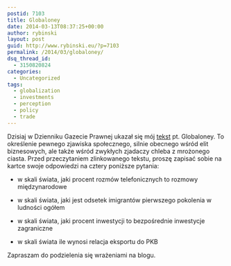 ```yaml
---
postid: 7103
title: Globaloney
date: 2014-03-13T08:37:25+00:00
author: rybinski
layout: post
guid: http://www.rybinski.eu/?p=7103
permalink: /2014/03/globaloney/
dsq_thread_id:
  - 3150820824
categories:
  - Uncategorized
tags:
  - globalization
  - investments
  - perception
  - policy
  - trade
---
```

Dzisiaj w Dzienniku Gazecie Prawnej ukazał się mój [tekst](http://forsal.pl/artykuly/783620,rybinski-globaloney.html) pt. Globaloney. To określenie pewnego zjawiska społecznego, silnie obecnego wśród elit biznesowych, ale także wśród zwykłych zjadaczy chleba z mrożonego ciasta. Przed przeczytaniem zlinkowanego tekstu, proszę zapisać sobie na kartce swoje odpowiedzi na cztery poniższe pytania:

- w skali świata, jaki procent rozmów telefonicznych to rozmowy międzynarodowe

- w skali świata, jaki jest odsetek imigrantów pierwszego pokolenia w ludności ogółem

- w skali świata, jaki procent inwestycji to bezpośrednie inwestycje zagraniczne

- w skali świata ile wynosi relacja eksportu do PKB

Zapraszam do podzielenia się wrażeniami na blogu.
